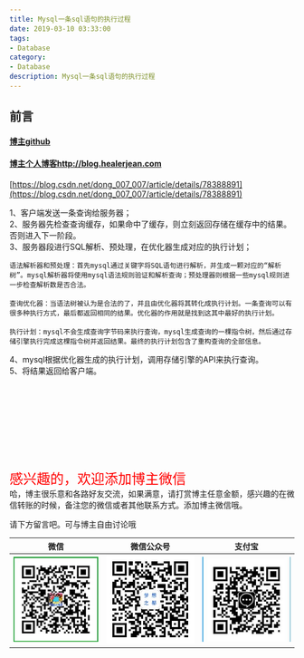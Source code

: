 ```yaml
---
title: Mysql一条sql语句的执行过程
date: 2019-03-10 03:33:00
tags: 
- Database
category: 
- Database
description: Mysql一条sql语句的执行过程
---
```

<!-- image url 
https://raw.githubusercontent.com/HealerJean/HealerJean.github.io/master/blogImages
　　首行缩进


<font  clalss="healerColor" color="red" size="5" >     

</font>

<font  clalss="healerSize"  size="5" >     </font>

-->

## 前言

#### [博主github](https://github.com/HealerJean)
#### [博主个人博客http://blog.healerjean.com](http://HealerJean.github.io)    

[https://blog.csdn.net/dong_007_007/article/details/78388891](https://blog.csdn.net/dong_007_007/article/details/78388891)     

1、客户端发送一条查询给服务器；    
2、服务器先检查查询缓存，如果命中了缓存，则立刻返回存储在缓存中的结果。否则进入下一阶段。    
3、服务器段进行SQL解析、预处理，在优化器生成对应的执行计划； 

```
语法解析器和预处理：首先mysql通过关键字将SQL语句进行解析，并生成一颗对应的“解析树”。mysql解析器将使用mysql语法规则验证和解析查询；预处理器则根据一些mysql规则进一步检查解析数是否合法。

查询优化器：当语法树被认为是合法的了，并且由优化器将其转化成执行计划。一条查询可以有很多种执行方式，最后都返回相同的结果。优化器的作用就是找到这其中最好的执行计划。

执行计划：mysql不会生成查询字节码来执行查询，mysql生成查询的一棵指令树，然后通过存储引擎执行完成这棵指令树并返回结果。最终的执行计划包含了重构查询的全部信息。
```
4、mysql根据优化器生成的执行计划，调用存储引擎的API来执行查询。    
5、将结果返回给客户端。
     


​     
​     
​     
​     
<br><br>    
<font  color="red" size="5" >     
感兴趣的，欢迎添加博主微信
 </font>
<br>
哈，博主很乐意和各路好友交流，如果满意，请打赏博主任意金额，感兴趣的在微信转账的时候，备注您的微信或者其他联系方式。添加博主微信哦。    

请下方留言吧。可与博主自由讨论哦

|微信 | 微信公众号|支付宝|
|:-------:|:-------:|:------:|
| ![微信](https://raw.githubusercontent.com/HealerJean/HealerJean.github.io/master/assets/img/tctip/weixin.jpg)|![微信公众号](https://raw.githubusercontent.com/HealerJean/HealerJean.github.io/master/assets/img/my/qrcode_for_gh_a23c07a2da9e_258.jpg)|![支付宝](https://raw.githubusercontent.com/HealerJean/HealerJean.github.io/master/assets/img/tctip/alpay.jpg) |



<!-- Gitalk 评论 start  -->

<link rel="stylesheet" href="https://unpkg.com/gitalk/dist/gitalk.css">
<script src="https://unpkg.com/gitalk@latest/dist/gitalk.min.js"></script> 
<div id="gitalk-container"></div>    
 <script type="text/javascript">
    var gitalk = new Gitalk({
		clientID: `1d164cd85549874d0e3a`,
		clientSecret: `527c3d223d1e6608953e835b547061037d140355`,
		repo: `HealerJean.github.io`,
		owner: 'HealerJean',
		admin: ['HealerJean'],
		id: 'oK2cIMsvLeBg8lqh',
    });
    gitalk.render('gitalk-container');
</script> 

<!-- Gitalk end -->

